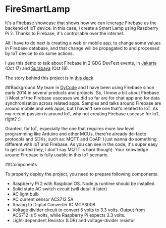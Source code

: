 # FireSmartLamp
It's a Firebase showcase that shows how we can leverage Firebase as the backend of IoT device. 
In this case, I create a Smart Lamp using Raspberry Pi 2. Thanks to Firebase, it's controllable over the internet. 


All I have to do next is creating a web or mobile app, to change some values in Firebase database, 
and that change will be propagated to and processed by IoT device to do some actions.


I use this demo to talk about Firebase in 2 GDG DevFest events, in [Jakarta](https://sites.google.com/a/kibar.co.id/devfest-indonesia-2015/program/jakarta)
(Oct 17) and [Surabaya](https://sites.google.com/a/kibar.co.id/devfest-indonesia-2015/program/surabaya) (Oct 18).

The story behind this project is in [this deck](http://www.slideshare.net/andri_yadi/firebase-54159652)


##Background
My team in [DyCode](http://dycode.co.id) and I have been using Firebase since early 2014 in several products and projects. So, I know a bit about Firebase :)
Most of the Firebase usecases we did so far are for chat app and for data synchronization across related apps. 
Samples and talks around Firebase are around mobile and web apps, but I haven't see one that's related to IoT. 
As my recent passion is around IoT, why not creating Firebase usecase for IoT, right? :)


Granted, for IoT, especially the one that requires more low level programming like Arduino and other MCUs, 
there're already de-facto protocols and SDKs, such as: MQTT and CoAP. I just wanna do something different with IoT and Firebase.
As you can see in the code, it's super easy to get started (hey, I don't say MQTT is hard though). 
Your knowledge around Firebase is fully usable in this IoT scenario.


##Components

To properly deploy the project, you need to prepare following components:

* Raspberry Pi 2 with Raspbian OS. Node.js runtime should be installed.
* Solid state AC switch circuit (will detail it later)
* AC light bulb
* AC current sensor ACS712 5A
* Analog to Digital Converter IC MCP3008
* Voltage divider circuit to convert 5 volts to 3.3 volts. Output from ACS712 is 5 volts, while Raspberry Pi expects 3.3 volts.
* Light-dependent Resistor (LDR) and voltage-divider resistor


